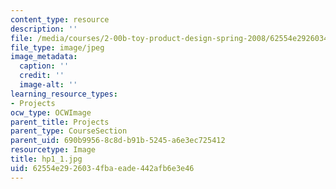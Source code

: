 ```yaml
---
content_type: resource
description: ''
file: /media/courses/2-00b-toy-product-design-spring-2008/62554e2926034fbaeade442afb6e3e46_hp1_1.jpg
file_type: image/jpeg
image_metadata:
  caption: ''
  credit: ''
  image-alt: ''
learning_resource_types:
- Projects
ocw_type: OCWImage
parent_title: Projects
parent_type: CourseSection
parent_uid: 690b9956-8c8d-b91b-5245-a6e3ec725412
resourcetype: Image
title: hp1_1.jpg
uid: 62554e29-2603-4fba-eade-442afb6e3e46
---
```

